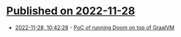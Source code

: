 # [Published on 2022-11-28](index.md)

* [2022-11-28, 10:42:28](https://lobste.rs/s/hmz49u/poc_running_doom_on_top_graalvm) - [PoC of running Doom on top of GraalVM](https://github.com/stepstone-tech/doom-graalvm)
